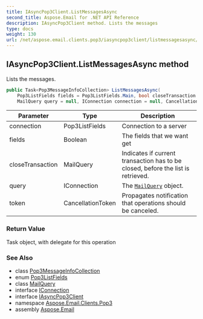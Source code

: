 ```yaml
---
title: IAsyncPop3Client.ListMessagesAsync
second_title: Aspose.Email for .NET API Reference
description: IAsyncPop3Client method. Lists the messages
type: docs
weight: 130
url: /net/aspose.email.clients.pop3/iasyncpop3client/listmessagesasync/
---
```

## IAsyncPop3Client.ListMessagesAsync method

Lists the messages.

```csharp
public Task<Pop3MessageInfoCollection> ListMessagesAsync(
    Pop3ListFields fields = Pop3ListFields.Main, bool closeTransaction = false, 
    MailQuery query = null, IConnection connection = null, CancellationToken token = default)
```

| Parameter | Type | Description |
| --- | --- | --- |
| connection | Pop3ListFields | Connection to a server |
| fields | Boolean | The fields that we want get |
| closeTransaction | MailQuery | Indicates if current transaction has to be closed, before the list is retrieved. |
| query | IConnection | The [`MailQuery`](../../../aspose.email.tools.search/mailquery/) object. |
| token | CancellationToken | Propagates notification that operations should be canceled. |

### Return Value

Task object, with delegate for this operation

### See Also

* class [Pop3MessageInfoCollection](../../pop3messageinfocollection/)
* enum [Pop3ListFields](../../pop3listfields/)
* class [MailQuery](../../../aspose.email.tools.search/mailquery/)
* interface [IConnection](../../../aspose.email.clients/iconnection/)
* interface [IAsyncPop3Client](../)
* namespace [Aspose.Email.Clients.Pop3](../../iasyncpop3client/)
* assembly [Aspose.Email](../../../)


